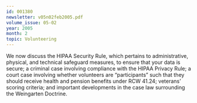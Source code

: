 ```yaml
---
id: 001380
newsletter: v05n02feb2005.pdf
volume_issue: 05-02
year: 2005
month: 2
topic: Volunteering
---
```


We now discuss the HIPAA Security Rule, which pertains to administrative, physical, and technical safeguard measures, to ensure that your data is secure; a criminal case involving compliance with the HIPAA Privacy Rule; a court case involving whether volunteers are “participants” such that they should receive health and pension benefits under RCW 41.24;  veterans’ scoring criteria; and important developments in the case law surrounding the Weingarten Doctrine.